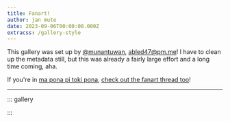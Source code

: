 ```yaml
---
title: Fanart!
author: jan mute
date: 2023-09-06T00:00:00.000Z
extracss: /gallery-style
---
```


<script>
window.onresize = okay;
window.onload = okay;

const artworks = [
  {
    active: true,
    title: 'pokemon',
    author: 'jan Tekinowi',
    description: '',
    image: '/fanart/pokemon_tekinowi.png',
    type: 'img'
  },
  {
    active: true,
    title: 'despair',
    author: 'jan lili Enta',
    description: '',
    image: '/fanart/despair_janlilienta.png',
    type: 'img'
  },
  {
    active: true,
    title: 'kekan64',
    author: 'jan Poman',
    description: '',
    image: '/fanart/kekan64_janpoman.gif',
    type: 'img'
  },
  {
    active: true,
    title: 'noka Kekan San',
    author: 'jan Poman',
    description: '',
    image: '/fanart/noka_kekan_poman.png',
    type: 'img'
  },
  {
    active: true,
    title: 'mun noka nanpa wan',
    author: 'jan Tekinowi',
    description: '',
    image: '/fanart/kekan_starwalker_tekinowi.png',
    type: 'img'
  },
  {
    active: true,
    title: 'lawa sike Kekan San',
    author: 'jan Poman',
    description: '"oops my finger slipped"',
    image: '/fanart/king_round_kekan_poman.gif',
    type: 'img'
  },
  {
    active: false,
    title: 'akesi',
    author: 'jan Sante',
    description: '',
    image: '/fanart/akesi_chantel.jpg',
    type: 'img'
  },
  {
    active: true,
    title: 'mi musi Seta li anpa',
    author: 'akesi Nu',
    description: '"who would win: jan kekan san or one akesi linja"',
    image: '/fanart/akesi_linja_akesinu.mov',
    type: 'video'
  },
  {
    active: true,
    title: 'sina_moli',
    author: 'pipi Kewapi',
    description: '',
    image: '/fanart/sina_moli_pipikewapi.jpg',
    type: 'img'
  },
  {
    active: true,
    title: 'angery',
    author: 'waso suno',
    description: '',
    image: '/fanart/angery_starling.png',
    type: 'img'
  },
  {
    active: true,
    title: 'antikekan',
    author: 'jan Ke Tami',
    description: '',
    image: '/fanart/antikekan_ketami.jpg',
    type: 'img'
  },
  {
    active: true,
    title: 'autism',
    author: 'kala Asi',
    description: '',
    image: '/fanart/autism_kalaasi.png',
    type: 'img'
  },
  {
    active: true,
    title: 'balloon',
    author: 'jan Sante',
    description: '',
    image: '/fanart/balloon_chantel.jpg',
    type: 'img'
  },
  {
    active: true,
    title: 'bill_cypher',
    author: 'the rats',
    description: '',
    image: '/fanart/bill_cypher_rats.png',
    type: 'img'
  },
  {
    active: true,
    title: 'bitch',
    author: 'the rats',
    description: '',
    image: '/fanart/bitch_rats.png',
    type: 'img'
  },
  {
    active: false,
    title: 'blender',
    author: 'waso Wapa',
    description: '',
    image: '/fanart/blender_wasowapa.jpg',
    type: 'img'
  },
  {
    active: false,
    title: 'blender_2',
    author: 'waso Wapa',
    description: '',
    image: '/fanart/blender_2_wasowapa.jpg',
    type: 'img'
  },
  {
    active: true,
    title: 'branding',
    author: 'zavixel',
    description: '',
    image: '/fanart/branding_zavixel.png',
    type: 'img'
  },
  {
    active: true,
    title: 'carry_on',
    author: 'Nyxoom',
    description: '',
    image: '/fanart/carry_on_nyxoom.mp4',
    type: 'video'
  },
  {
    active: false,
    title: 'chalkboard',
    author: 'Nyxoom',
    description: '',
    image: '/fanart/chalkboard_nyxoom.png',
    type: 'img'
  },
  {
    active: true,
    title: 'comic_1',
    author: 'akesi Nu',
    description: '',
    image: '/fanart/comic_1_akesinu.jpg',
    type: 'img'
  },
  {
    active: true,
    title: 'comic_2',
    author: 'akesi Nu',
    description: '',
    image: '/fanart/comic_2_akesinu.jpg',
    type: 'img'
  },
  {
    active: true,
    title: 'comic_3',
    author: 'akesi Nu',
    description: '',
    image: '/fanart/comic_3_akesinu.jpg',
    type: 'img'
  },
  {
    active: true,
    title: 'comic_4',
    author: 'akesi Nu',
    description: '',
    image: '/fanart/comic_4_akesinu.jpg',
    type: 'img'
  },
  {
    active: true,
    title: 'comic_5',
    author: 'akesi Nu',
    description: '',
    image: '/fanart/comic_5_akesinu.jpg',
    type: 'img'
  },
  {
    active: false,
    title: 'computer_1',
    author: 'jan Tekinowi',
    description: '',
    image: '/fanart/computer_1_tekinowi.png',
    type: 'img'
  },
  {
    active: false,
    title: 'computer_2',
    author: 'jan Tekinowi',
    description: '',
    image: '/fanart/computer_2_tekinowi.png',
    type: 'img'
  },
  {
    active: true,
    title: 'computer_3',
    author: 'jan Tekinowi',
    description: '',
    image: '/fanart/computer_3_tekinowi.png',
    type: 'img'
  },
  {
    active: false,
    title: 'computer_4',
    author: 'jan Tekinowi',
    description: '',
    image: '/fanart/computer_4_tekinowi.png',
    type: 'img'
  },
  {
    active: false,
    title: 'computer_sketch',
    author: 'jan Tekinowi',
    description: '',
    image: '/fanart/computer_sketch_tekinowi.png',
    type: 'img'
  },
  {
    active: false,
    title: 'drip',
    author: 'jan Sante',
    description: '',
    image: '/fanart/drip_chantel.jpg',
    type: 'img'
  },
  {
    active: true,
    title: 'evil_kekan',
    author: 'jan Tekinowi',
    description: '"Saluton al ĉiuj! Mia nomo estas Gregdano tri! Mi volas instrui Esperanton."',
    image: '/fanart/evil_kekan_tekinowi.png',
    type: 'img'
  },
  {
    active: false,
    title: 'fanart_contest',
    author: 'janani',
    description: '',
    image: '/fanart/fanart_contest_janani.png',
    type: 'img'
  },
  {
    active: true,
    title: 'fancam_1',
    author: 'waso mu',
    description: '',
    image: '/fanart/fancam_1_wasomu.mp4',
    type: 'video'
  },
  {
    active: true,
    title: 'fancam_2',
    author: 'waso mu',
    description: '',
    image: '/fanart/fancam_2_wasomu.mp4',
    type: 'video'
  },
  {
    active: true,
    title: 'fancam_3',
    author: 'akesi Nu',
    description: '',
    image: '/fanart/fancam_3_akesinu.mov',
    type: 'video'
  },
  {
    active: false,
    title: 'frog_music',
    author: 'jan Sante',
    description: '',
    image: '/fanart/frog_music_chantel.jpg',
    type: 'img'
  },
  {
    active: true,
    title: 'god',
    author: 'jan Sukuwinpu',
    description: '',
    image: '/fanart/god_squimp.png',
    type: 'img'
  },
  {
    active: false,
    title: 'gregham3',
    author: 'jayden',
    description: '',
    image: '/fanart/gregham3_jayden.png',
    type: 'img'
  },
  {
    active: false,
    title: 'gumball_2',
    author: 'jan Sante',
    description: '',
    image: '/fanart/gumball_2_chantel.jpg',
    type: 'img'
  },
  {
    active: false,
    title: 'gumball',
    author: 'jan Sante',
    description: '',
    image: '/fanart/gumball_chantel.jpg',
    type: 'img'
  },
  {
    active: false,
    title: 'hamradio',
    author: 'nasa utala',
    description: '',
    image: '/fanart/hamradio_nasaki.png',
    type: 'img'
  },
  {
    active: false,
    title: 'herbevitisto',
    author: 'jan abf',
    description: '',
    image: '/fanart/herbevitisto_abf.jpg',
    type: 'img'
  },
  {
    active: true,
    title: 'herbevitisto',
    author: 'ko Umeja',
    description: '',
    image: '/fanart/herbevitisto_umeja.jpg',
    type: 'img'
  },
  {
    active: true,
    title: 'hold_gently',
    author: 'waso suno',
    description: '',
    image: '/fanart/hold_gently_starling.png',
    type: 'img'
  },
  {
    active: true,
    title: 'jan Kekan Sans',
    author: 'jan Poman',
    description: '',
    image: '/fanart/jan_kekan_sans_janpoman.png',
    type: 'img'
  },
  {
    active: true,
    title: 'kekan_sans',
    author: 'lan Pq',
    description: '',
    image: '/fanart/kekan_sans_pq.png',
    type: 'img'
  },
  {
    active: true,
    title: 'jan_kekan_serif',
    author: 'jan Kasape',
    description: '',
    image: '/fanart/jan_kekan_serif_kasape.png',
    type: 'img'
  },
  {
    active: false,
    title: 'jellyfish_1',
    author: 'jan Tekinowi',
    description: '',
    image: '/fanart/jellyfish_1_tekinowi.png',
    type: 'img'
  },
  {
    active: true,
    title: 'jellyfish_2',
    author: 'jan Tekinowi',
    description: '',
    image: '/fanart/jellyfish_2_tekinowi.png',
    type: 'img'
  },
  {
    active: true,
    title: 'jellyfish',
    author: 'ilo Nija',
    description: '',
    image: '/fanart/jellyfish_ilonija.png',
    type: 'img'
  },
  {
    active: true,
    title: 'tloki_a',
    author: 'jan Kekan San (mi!)',
    description: '',
    image: '/fanart/tloki_a_mi.wav',
    type: 'audio'
  },
  {
    active: false,
    title: 'jerma',
    author: 'akesi Nu',
    description: '',
    image: '/fanart/jerma_akesinu.mp4',
    type: 'video'
  },
  {
    active: false,
    title: 'kekan64',
    author: 'kulupu Menasewi',
    description: '',
    image: '/fanart/kekan64_menasewi.png',
    type: 'img'
  },
  {
    active: false,
    title: 'kekan_halloween_1',
    author: 'jan Tekinowi',
    description: '',
    image: '/fanart/kekan_halloween_1_tekinowi.png',
    type: 'img'
  },
  {
    active: false,
    title: 'kekan_halloween_2',
    author: 'jan Tekinowi',
    description: '',
    image: '/fanart/kekan_halloween_2_tekinowi.png',
    type: 'img'
  },
  {
    active: true,
    title: 'kekan_halloween_3',
    author: 'jan Tekinowi',
    description: '',
    image: '/fanart/kekan_halloween_3_tekinowi.png',
    type: 'img'
  },
  {
    active: true,
    title: 'kekante1',
    author: 'jan Katan',
    description: '',
    image: '/fanart/kekante1_katan.jpg',
    type: 'img'
  },
  {
    active: true,
    title: 'kekante2',
    author: 'jan Wali',
    description: '',
    image: '/fanart/kekante2_wali.png',
    type: 'img'
  },
  {
    active: true,
    title: 'kekante3',
    author: 'ilo Nija',
    description: '',
    image: '/fanart/kekante3_ilonija.png',
    type: 'img'
  },
  {
    active: true,
    title: 'kepeken_e',
    author: 'waso mu',
    description: '',
    image: '/fanart/kepeken_e_wasomu.png',
    type: 'img'
  },
  {
    active: false,
    title: 'ketami_monsuta',
    author: 'jan Kekan San (mi!)',
    description: '',
    image: '/fanart/ketami_monsuta_mi.png',
    type: 'img'
  },
  {
    active: false,
    title: 'kon',
    author: 'merrybot',
    description: '',
    image: '/fanart/kon_merrybot.jpg',
    type: 'img'
  },
  {
    active: true,
    title: 'kulupu',
    author: 'jan Iseja',
    description: '',
    image: '/fanart/kulupu_janiseja.png',
    type: 'img'
  },
  {
    active: false, // TODO: when la is released
    title: 'la_thumbnail',
    author: 'Nyxoom',
    description: '',
    image: '/fanart/la_thumbnail_nyxoom.png',
    type: 'img'
  },
  {
    active: false,
    title: 'la_thumbnail_old',
    author: 'Nyxoom',
    description: '',
    image: '/fanart/la_thumbnail_old_nyxoom.png',
    type: 'img'
  },
  {
    active: true,
    title: 'lernan',
    author: 'lan Pq',
    description: '',
    image: '/fanart/lernan_pq.png',
    type: 'img'
  },
  {
    active: true,
    title: 'lesson7',
    author: 'we Luke',
    description: '',
    image: '/fanart/lesson7_weluke.png',
    type: 'img'
  },
  {
    active: true,
    title: 'li_e_en',
    author: 'Nyxoom',
    description: '',
    image: '/fanart/li_e_en_nyxoom.png',
    type: 'img'
  },
  {
    active: false,
    title: 'link_1',
    author: 'jan Tekinowi',
    description: '',
    image: '/fanart/link_1_tekinowi.png',
    type: 'img'
  },
  {
    active: true,
    title: 'link_2',
    author: 'jan Tekinowi',
    description: '',
    image: '/fanart/link_2_tekinowi.png',
    type: 'img'
  },
  {
    active: false,
    title: 'link_3',
    author: 'jan Tekinowi',
    description: '',
    image: '/fanart/link_3_tekinowi.png',
    type: 'img'
  },
  {
    active: false,
    title: 'link_sketch',
    author: 'jan Tekinowi',
    description: '',
    image: '/fanart/link_sketch_tekinowi.png',
    type: 'img'
  },
  {
    active: true,
    title: 'ithkuil',
    author: 'jan Kuwimaku',
    description: '',
    image: '/fanart/ithkuil_cuymacu.jpg',
    type: 'img'
  },
  {
    active: true,
    title: 'lojban',
    author: 'jan Kuwimaku',
    description: '',
    image: '/fanart/lojban_cuymacu.jpg',
    type: 'img'
  },
  {
    active: false,
    title: 'lojban_o_anpa',
    author: 'natan',
    description: '',
    image: '/fanart/lojban_o_anpa_natan.png',
    type: 'img'
  },
  {
    active: false,
    title: 'lojban_o_anpa_2',
    author: 'natan',
    description: '',
    image: '/fanart/lojban_o_anpa_2_natan.png',
    type: 'img'
  },
  {
    active: true,
    title: 'lupa',
    author: 'len len',
    description: '',
    image: '/fanart/lupa_lenlen.png',
    type: 'img'
  },
  {
    active: true,
    title: 'masquerade',
    author: 'pipi Kewapi',
    description: '',
    image: '/fanart/masquerade_pipikewapi.png',
    type: 'img'
  },
  {
    active: true,
    title: 'masquerade_2',
    author: 'pipi Kewapi',
    description: '',
    image: '/fanart/masquerade_2_pipikewapi.png',
    type: 'img'
  },
  {
    active: true,
    title: 'mi_alasa_toki',
    author: 'jan Ika',
    description: '',
    image: '/fanart/mi_alasa_toki_janika.png',
    type: 'img'
  },
  {
    active: true,
    title: 'mi_jo_2',
    author: 'jan Sipiki',
    description: '',
    image: '/fanart/mi_jo_2_sipiki.gif',
    type: 'img'
  },
  {
    active: false,
    title: 'mi_jo',
    author: 'jan Sipiki',
    description: '',
    image: '/fanart/mi_jo_sipiki.gif',
    type: 'img'
  },
  {
    active: true,
    title: 'mi_kala',
    author: 'Nyxoom',
    description: '',
    image: '/fanart/mi_kala_nyxoom.png',
    type: 'img'
  },
  {
    active: true,
    title: 'mi_laso',
    author: 'normal person',
    description: '',
    image: '/fanart/mi_laso_lukin.png',
    type: 'img'
  },
  {
    active: true,
    title: 'mi_lawa',
    author: 'akesi Nu',
    description: 'We had a hilarious courtroom RP in the VR community, featuring a pipi store owner and its lost copies of pu, a flustered waso Keli as witness, a devious and cunning jan Tekinowi as prosecution, and jan Akesinu defending jan Tepo. Brilliant!',
    image: '/fanart/mi_lawa_akesinu.png',
    type: 'img'
  },
  {
    active: false,
    title: 'mi_lawa',
    author: 'Nyxoom',
    description: '',
    image: '/fanart/mi_lawa_nyxoom.png',
    type: 'img'
  },
  {
    active: false,
    title: 'mi_lawa_seme',
    author: 'Nyxoom',
    description: '',
    image: '/fanart/mi_lawa_seme_nyxoom.png',
    type: 'img'
  },
  {
    active: true,
    title: 'mi_leko_a',
    author: 'jan Sipiki',
    description: '',
    image: '/fanart/mi_leko_a_sipiki.jpg',
    type: 'img'
  },
  {
    active: true,
    title: 'mi_leko',
    author: 'jan Kuwimaku',
    description: '',
    image: '/fanart/mi_leko_cuymacu.gif',
    type: 'img'
  },
  {
    active: false,
    title: 'mi_leko',
    author: 'Nyxoom',
    description: '',
    image: '/fanart/mi_leko_nyxoom.png',
    type: 'img'
  },
  {
    active: false,
    title: 'mi_len',
    author: 'motan',
    description: '',
    image: '/fanart/mi_len_motan.png',
    type: 'img'
  },
  {
    active: true,
    title: 'mi_li_ala',
    author: 'jan Kuwimaku',
    description: '',
    image: '/fanart/mi_li_ala_cuymacu.gif',
    type: 'img'
  },
  {
    active: true,
    title: 'mi_li_nanpa',
    author: 'kulupu Menasewi',
    description: '',
    image: '/fanart/mi_li_nanpa_menasewi.png',
    type: 'img'
  },
  {
    active: false,
    title: 'nanpa_mi',
    author: 'kulupu Menasewi',
    description: '',
    image: '/fanart/nanpa_mi_menasewi.png',
    type: 'img'
  },
  {
    active: true,
    title: 'mi_lili',
    author: 'sqéč / jan Suweteko',
    description: '',
    image: '/fanart/mi_lili_sqec.png',
    type: 'img'
  },
  {
    active: true,
    title: 'mi_lili_a',
    author: 'kulupu Menasewi',
    description: '',
    image: '/fanart/mi_lili_wawa_menasewi.png',
    type: 'img'
  },
  {
    active: false,
    title: 'mi_lili_aaaa',
    author: 'horse',
    description: '',
    image: '/fanart/mi_lili_aaaa_horse.png',
    type: 'img'
  },
  {
    active: false,
    title: 'mi_lili_nanpa_wan',
    author: 'kulupu Menasewi',
    description: '',
    image: '/fanart/mi_lili_nanpa_wan_menasewi.png',
    type: 'img'
  },
  {
    active: false,
    title: 'mi_lili',
    author: 'wasokeli',
    description: '',
    image: '/fanart/mi_lili_wasokeli.jpg',
    type: 'img'
  },
  {
    active: false,
    title: 'mi_linja',
    author: 'jan Kekan San (mi!)',
    description: '',
    image: '/fanart/mi_linja_mi.png',
    type: 'img'
  },
  {
    active: true,
    title: 'mi_lon_e_ma',
    author: 'waso mu',
    description: '',
    image: '/fanart/mi_lon_e_ma_wasomu.png',
    type: 'img'
  },
  {
    active: false,
    title: 'mi_lon_kasi',
    author: 'jan Kekan San (mi!)',
    description: '',
    image: '/fanart/mi_lon_kasi_mi.png',
    type: 'img'
  },
  {
    active: false,
    title: 'mi santa',
    author: 'jan Kekan San (mi!)',
    description: '',
    image: '/fanart/jan_kekan_santa_mi.jpg',
    type: 'img'
  },
  {
    active: false,
    title: 'mi sunglasses',
    author: 'jan Kekan San (mi!)',
    description: '',
    image: '/fanart/mi_sunglasses_mi.png',
    type: 'img'
  },
  {
    active: false,
    title: 'mi_lon',
    author: 'Nyxoom',
    description: '',
    image: '/fanart/mi_lon_nyxoom.png',
    type: 'img'
  },
  {
    active: false,
    title: 'mi_lukin',
    author: 'Nyxoom',
    description: '',
    image: '/fanart/mi_lukin_nyxoom.png',
    type: 'img'
  },
  {
    active: true,
    title: 'mi_mani',
    author: 'jan Jami',
    description: '',
    image: '/fanart/mi_mani_janjami.png',
    type: 'img'
  },
  {
    active: true,
    title: 'mi_mani',
    author: 'jan Sa',
    description: '',
    image: '/fanart/mi_mani_jansa.png',
    type: 'img'
  },
  {
    active: true,
    title: 'mi_meli',
    author: 'akesi Nu',
    description: '',
    image: '/fanart/mi_meli_akesinu.jpg',
    type: 'img'
  },
  {
    active: true,
    title: 'mi_mije',
    author: 'akesi Nu',
    description: 'it turns out this and the previous were meant as"bowtie get!" + [wears bowtie] but i misunderstood it',
    image: '/fanart/mi_mije_akesinu.jpg',
    type: 'img'
  },
  {
    active: false,
    title: 'deep lore',
    author: 'akesi Nu',
    description: '',
    image: '/fanart/lore1_akesinu.jpg',
    type: 'img'
  },
  {
    active: false,
    title: 'deep lore 2',
    author: 'akesi Nu',
    description: '',
    image: '/fanart/lore2_akesinu.jpg',
    type: 'img'
  },
  {
    active: false,
    title: 'mi_mije_ilo_awen',
    author: 'jan abf',
    description: '',
    image: '/fanart/mi_mije_ilo_awen_abf.png',
    type: 'img'
  },
  {
    active: true,
    title: 'mi_monsuta',
    author: 'akesi Nu',
    description: '',
    image: '/fanart/mi_monsuta_akesinu.png',
    type: 'img'
  },
  {
    active: true,
    title: 'mr_kekan_san',
    author: 'poni Kita',
    description: '',
    image: '/fanart/mr_kekan_san_jankita.png',
    type: 'img'
  },
  {
    active: true,
    title: 'mi_mrbeast',
    author: 'jan Tekinowi',
    description: '',
    image: '/fanart/mi_mrbeast_tekinowi.png',
    type: 'img'
  },
  {
    active: false,
    title: 'mi_mute',
    author: 'jan Jami',
    description: '',
    image: '/fanart/mi_mute_janjami.png',
    type: 'img'
  },
  {
    active: false,
    title: 'mi_nanpa',
    author: 'waso Wapa',
    description: '',
    image: '/fanart/mi_nanpa_wasowapa.png',
    type: 'img'
  },
  {
    active: false,
    title: 'mi_nasa',
    author: 'Nyxoom',
    description: '',
    image: '/fanart/mi_nasa_nyxoom.png',
    type: 'img'
  },
  {
    active: false,
    title: 'mi_old',
    author: 'jan Kekan San (mi!)',
    description: '',
    image: '/fanart/mi_old_mi.png',
    type: 'img'
  },
  {
    active: true,
    title: 'mi_poni',
    author: 'poni Kita',
    description: '',
    image: '/fanart/mi_poni_jankita.png',
    type: 'img'
  },
  {
    active: false,
    title: 'mi_sewi_2',
    author: 'lipamanka',
    description: '',
    image: '/fanart/mi_sewi_2_lipamanka.png',
    type: 'img'
  },
  {
    active: false,
    title: 'mi_sewi',
    author: 'lipamanka',
    description: '',
    image: '/fanart/mi_sewi_lipamanka.png',
    type: 'img'
  },
  {
    active: true,
    title: 'mi_sewi',
    author: 'Nyxoom',
    description: '',
    image: '/fanart/mi_sewi_nyxoom.png',
    type: 'img'
  },
  {
    active: false,
    title: 'mi_sina_beta',
    author: 'Nyxoom',
    description: '',
    image: '/fanart/mi_sina_beta_nyxoom.jpg',
    type: 'img'
  },
  {
    active: true,
    title: 'mi_sina',
    author: 'Nyxoom',
    description: '',
    image: '/fanart/mi_sina_nyxoom.png',
    type: 'img'
  },
  {
    active: true,
    title: 'mi_pana_e_sona',
    author: 'jan Sipiki',
    description: '',
    image: '/fanart/mi_pana_e_sona_sipiki.png',
    type: 'img'
  },
  {
    active: true,
    title: 'sitelen',
    author: 'jan Sipiki',
    description: '',
    image: '/fanart/sitelen_sipiki.png',
    type: 'img'
  },
  {
    active: true,
    title: 'mi_sticker',
    author: 'jan Sipiki',
    description: '',
    image: '/fanart/mi_sticker_sipiki.png',
    type: 'img'
  },
  {
    active: true,
    title: 'wink',
    author: 'jan Sipiki',
    description: '',
    image: '/fanart/wink_sipiki.png',
    type: 'img'
  },
  {
    active: true,
    title: 'mi_suno',
    author: 'jan Sipiki',
    description: '',
    image: '/fanart/mi_suno_sipiki.png',
    type: 'img'
  },
  {
    active: false,
    title: 'mi_moli',
    author: 'jan Sipiki',
    description: '',
    image: '/fanart/mi_moli_sipiki.png',
    type: 'img'
  },
  {
    active: false,
    title: 'mi_unpa',
    author: 'horse',
    description: '',
    image: '/fanart/mi_unpa_horse.jpg',
    type: 'img'
  },
  {
    active: false,
    title: 'mi_waso',
    author: 'Nyxoom',
    description: '',
    image: '/fanart/mi_waso_nyxoom.png',
    type: 'img'
  },
  {
    active: true,
    title: 'mi_wawa',
    author: 'Nyxoom',
    description: '',
    image: '/fanart/mi_wawa_nyxoom.png',
    type: 'img'
  },
  {
    active: true,
    title: 'mi_wawa',
    author: 'pipi Kewapi',
    description: '',
    image: '/fanart/mi_wawa_pipikewapi.png',
    type: 'img'
  },
  {
    active: false,
    title: 'mi_wile_musi',
    author: 'Nyxoom',
    description: '',
    image: '/fanart/mi_wile_musi_nyxoom.png',
    type: 'img'
  },
  {
    active: false,
    title: 'mi_wink',
    author: 'janani',
    description: '',
    image: '/fanart/mi_wink_janani.png',
    type: 'img'
  },
  {
    active: true,
    title: 'mi_yugi',
    author: 'jan Tekinowi',
    description: '',
    image: '/fanart/mi_yugi_tekinowi.png',
    type: 'img'
  },
  {
    active: true,
    title: 'misikekan',
    author: 'kala Asi',
    description: '',
    image: '/fanart/misikekan_kalaasi.png',
    type: 'img'
  },
  {
    active: true,
    title: 'moli',
    author: 'horse',
    description: '',
    image: '/fanart/moli_2_horse.png',
    type: 'img'
  },
  {
    active: false,
    title: 'moli_3',
    author: 'jan Ke Tami',
    description: '',
    image: '/fanart/moli_3_ketami.png',
    type: 'img'
  },
  {
    active: false,
    title: 'moli',
    author: 'horse',
    description: '',
    image: '/fanart/moli_horse.png',
    type: 'img'
  },
  {
    active: true,
    title: '[dies like undertale soul]',
    author: 'slimewitch / waso Wen',
    description: '',
    image: '/fanart/moli_wren.gif',
    type: 'img'
  },
  {
    active: true,
    title: 'monologue',
    author: 'kala Asi',
    description: '',
    image: '/fanart/monologue_kalaasi.png',
    type: 'img'
  },
  {
    active: true,
    title: 'mu_a_wawa',
    author: 'Nyxoom',
    description: '',
    image: '/fanart/mu_a_wawa_nyxoom.png',
    type: 'img'
  },
  {
    active: true,
    title: 'mun_kekan_san',
    author: 'jan Eli',
    description: '',
    image: '/fanart/mun_kekan_san_janeli.png',
    type: 'img'
  },
  {
    active: true,
    title: 'mun_kekan_san_smw_2',
    author: 'jan abf',
    description: '',
    image: '/fanart/mun_kekan_san_smw_2_abf.png',
    type: 'img'
  },
  {
    active: false,
    title: 'mun_kekan_san_smw_3',
    author: 'jan abf',
    description: '',
    image: '/fanart/mun_kekan_san_smw_3_abf.png',
    type: 'img'
  },
  {
    active: false,
    title: 'mun_kekan_san_smw_4',
    author: 'jan abf',
    description: '',
    image: '/fanart/mun_kekan_san_smw_4_abf.png',
    type: 'img'
  },
  {
    active: false,
    title: 'mun_kekan_san_smw',
    author: 'jan abf',
    description: '',
    image: '/fanart/mun_kekan_san_smw_abf.png',
    type: 'img'
  },
  {
    active: false,
    title: 'mun_li_tawa_sike',
    author: 'lipamanka',
    description: '',
    image: '/fanart/mun_li_tawa_sike_lipamanka.mp4',
    type: 'video'
  },
  {
    active: false,
    title: 'mun_nasa',
    author: 'we Luke',
    description: '',
    image: '/fanart/mun_nasa_weluke.png',
    type: 'img'
  },
  {
    active: true,
    title: 'musi_laso',
    author: 'akesi Nu',
    description: '',
    image: '/fanart/musi_laso_akesinu.png',
    type: 'img'
  },
  {
    active: false,
    title: 'musi_laso',
    author: 'ilo Nija',
    description: '',
    image: '/fanart/musi_laso_ilonija.png',
    type: 'img'
  },
  {
    active: true,
    title: 'musi_o_awen_1',
    author: 'pipi Kewapi',
    description: '',
    image: '/fanart/musi_o_awen_1_pipikewapi.jpeg',
    type: 'img'
  },
  {
    active: true,
    title: 'musi_o_awen_2',
    author: 'pipi Kewapi',
    description: '',
    image: '/fanart/musi_o_awen_2_pipikewapi.jpeg',
    type: 'img'
  },
  {
    active: false,
    title: 'nametags',
    author: 'jan Kekan San (mi!)',
    description: '',
    image: '/fanart/nametags_mi.jpg',
    type: 'img'
  },
  {
    active: false,
    title: 'nasawawa',
    author: 'happychappy',
    description: '',
    image: '/fanart/nasawawa_happychappy.jpg',
    type: 'img'
  },
  {
    active: true,
    title: 'nimi_nanpa_kin',
    author: 'Nyxoom',
    description: '',
    image: '/fanart/nimi_nanpa_kin_nyxoom.png',
    type: 'img'
  },
  {
    active: false,
    title: 'njankekan',
    author: 'horse',
    description: '',
    image: '/fanart/njankekan_horse.png',
    type: 'img'
  },
  {
    active: true,
    title: 'no_thought',
    author: 'waso Wapa',
    description: '',
    image: '/fanart/no_thought_wasowapa.png',
    type: 'img'
  },
  {
    active: true,
    title: 'noka',
    author: 'horse',
    description: '',
    image: '/fanart/noka_horse.png',
    type: 'img'
  },
  {
    active: false,
    title: 'o_kama_sona',
    author: 'waso Wapa',
    description: '',
    image: '/fanart/o_kama_sona_wasowapa.png',
    type: 'img'
  },
  {
    active: false,
    title: 'o_monsuta_ala',
    author: 'akesi Nu',
    description: '**mi sewi Kekan San. o monsuta ala.**',
    image: '/fanart/o_monsuta_ala_akesinu.jpg',
    type: 'img'
  },
  {
    active: false,
    title: 'o_pona',
    author: 'waso mu',
    description: '',
    image: '/fanart/o_pona_wasomu.png',
    type: 'img'
  },
  {
    active: true,
    title: 'olin',
    author: 'waso mu',
    description: '',
    image: '/fanart/olin_wasomu.png',
    type: 'img'
  },
  {
    active: false,
    title: 'olin_english',
    author: 'waso mu',
    description: '',
    image: '/fanart/olin_english_wasomu.png',
    type: 'img'
  },
  {
    active: true,
    title: 'pal_greg',
    author: 'pipi Kewapi',
    description: '',
    image: '/fanart/pal_greg_pipikewapi.png',
    type: 'img'
  },
  {
    active: true,
    title: 'pilin_ike',
    author: 'jan Tekinowi',
    description: '',
    image: '/fanart/pilin_ike_tekinowi.png',
    type: 'img'
  },
  {
    active: false,
    title: 'qualia',
    author: 'pipi Kewapi',
    description: '',
    image: '/fanart/qualia_pipikewapi.jpg',
    type: 'img'
  },
  {
    active: true,
    title: 'realistic_face',
    author: 'jan Tekinowi',
    description: '',
    image: '/fanart/realistic_face_tekinowi.png',
    type: 'img'
  },
  {
    active: true,
    title: 'realistic_smile',
    author: 'jan Wali',
    description: '',
    image: '/fanart/realistic_smile_wali.png',
    type: 'img'
  },
  {
    active: true,
    title: 'satan',
    author: 'lan Pq',
    description: '',
    image: '/fanart/satan_pq.png',
    type: 'img'
  },
  {
    active: false,
    title: 'scribble_2',
    author: 'jan Sipiki',
    description: '',
    image: '/fanart/scribble_2_sipiki.png',
    type: 'img'
  },
  {
    active: false,
    title: 'scribble_3',
    author: 'jan Sipiki',
    description: '',
    image: '/fanart/scribble_3_sipiki.png',
    type: 'img'
  },
  {
    active: false,
    title: 'scribble_4',
    author: 'jan Sipiki',
    description: '',
    image: '/fanart/scribble_4_sipiki.png',
    type: 'img'
  },
  {
    active: false,
    title: 'scribble_ko',
    author: 'jan Sipiki',
    description: '',
    image: '/fanart/mi_ko_sipiki.png',
    type: 'img'
  },
  {
    active: false,
    title: 'scribble',
    author: 'jan Sipiki',
    description: '',
    image: '/fanart/scribble_sipiki.png',
    type: 'img'
  },
  {
    active: false,  // TODO: when seme is released
    title: 'seme_thumbnail',
    author: 'Nyxoom',
    description: '',
    image: '/fanart/seme_thumbnail_nyxoom.png',
    type: 'img'
  },
  {
    active: true,
    title: 'silhouette',
    author: 'kon Ako',
    description: '"Good character design is identified solely by silhouette"',
    image: '/fanart/silhouette_konako.png',
    type: 'img'
  },
  {
    active: true,
    title: 'sina_sona',
    author: 'slimewitch / waso Wen',
    description: '',
    image: '/fanart/sina_sona_wren.png',
    type: 'img'
  },
  {
    active: false,
    title: 'sinaseme',
    author: 'unknown',
    description: '',
    image: '/fanart/sinaseme_unknown.png',
    type: 'img'
  },
  {
    active: true,
    title: 'sitelen_suwi',
    author: 'jan Tenpi',
    description: '',
    image: '/fanart/sitelen_suwi_jantenpi.jpg',
    type: 'img'
  },
  {
    active: false,
    title: 'sitelen',
    author: 'waso Wapa',
    description: '',
    image: '/fanart/sitelen_wasowapa.jpg',
    type: 'img'
  },
  {
    active: false,
    title: 'smash',
    author: 'jan Tekinowi',
    description: '',
    image: '/fanart/smash_tekinowi.png',
    type: 'img'
  },
  {
    active: false,
    title: 'announcer',
    author: 'jan Tekinowi',
    description: '',
    image: '/fanart/announcer_tekinowi.mp3',
    type: 'audio'
  },
  {
    active: false,
    title: 'soweli_mute',
    author: 'waso Wapa',
    description: '',
    image: '/fanart/soweli_mute_wasowapa.png',
    type: 'img'
  },
  {
    active: false,
    title: 'speedrun_hard',
    author: 'jan Kekan San (mi!)',
    description: '',
    image: '/fanart/speedrun_hard_mi.mp4',
    type: 'video'
  },
  {
    active: false,
    title: 'speedrun',
    author: 'poni Kita',
    description: '',
    image: '/fanart/speedrun_jankita.mp4',
    type: 'video'
  },
  {
    active: true,
    title: 'speen',
    author: 'sqéč / jan Suweteko',
    description: '',
    image: '/fanart/speen_sqec.gif',
    type: 'img'
  },
  {
    active: false,
    title: 'spin',
    author: 'sqéč / jan Suweteko',
    description: '',
    image: '/fanart/spin_sqec.mov',
    type: 'video'
  },
  {
    active: true,
    title: 'squidward',
    author: 'jan Sante / pipi Kewapi',
    description: '',
    image: '/fanart/squidward_pipikewapi.jpg',
    type: 'img'
  },
  {
    active: false,
    title: 'squiward',
    author: 'jan Sante',
    description: '',
    image: '/fanart/squiward_chantel.jpg',
    type: 'img'
  },
  {
    active: false,
    title: 'stage',
    author: 'kulupu Menasewi',
    description: '',
    image: '/fanart/stage_menasewi.png',
    type: 'img'
  },
  {
    active: true,
    title: ':starbowtie:',
    author: 'kala Asi',
    description: '',
    image: '/fanart/star_bowtie_kalaasi.webp',
    type: 'img'
  },
  {
    active: false,
    title: 'star',
    author: 'jan Iseja',
    description: '',
    image: '/fanart/star_janiseja.png',
    type: 'img'
  },
  {
    active: false,
    title: 'star_smile_teacher_jan',
    author: 'aja',
    description: '',
    image: '/fanart/star_smile_teacher_jan_aja.png',
    type: 'img'
  },
  {
    active: true,
    title: 'starman_body',
    author: 'jan Kuwimaku',
    description: '',
    image: '/fanart/starman_body_cuymacu.png',
    type: 'img'
  },
  {
    active: true,
    title: 'Movie Poster',
    author: 'jan abf',
    description: '',
    image: '/fanart/movieposter_janabf.png',
    type: 'img'
  },
  {
    active: true,
    title: 'stellated',
    author: 'neverRare / monsuta Koko',
    description: '',
    image: '/fanart/stellated_dogikoko.png',
    type: 'img'
  },
  {
    active: false,
    title: 'supa_pimeja',
    author: 'jan Sukuwinpu',
    description: '',
    image: '/fanart/supa_pimeja_squimp.png',
    type: 'img'
  },
  {
    active: false,
    title: 'sword',
    author: 'jan Kekan San (mi!)',
    description: '',
    image: '/fanart/sword_mi.png',
    type: 'img'
  },
  {
    active: true,
    title: 'tenpo_ike',
    author: 'pan Temili',
    description: '',
    image: '/fanart/tenpo_ike_pantemili.png',
    type: 'img'
  },
  {
    active: true,
    title: 'tenpo_lete',
    author: 'Nyxoom',
    description: '',
    image: '/fanart/tenpo_lete_nyxoom.png',
    type: 'img'
  },
  {
    active: true,
    title: 'tenpopimeja',
    author: 'waso mu',
    description: '',
    image: '/fanart/tenpopimeja_wasomu.mov',
    type: 'video'
  },
  {
    active: true,
    title: 'thinkan',
    author: 'jan Wali',
    description: '',
    image: '/fanart/thinkan_janwali.png',
    type: 'img'
  },
  {
    active: true,
    title: 'tokia',
    author: 'mije telo',
    description: '',
    image: '/fanart/tokia_mijetelo.jpg',
    type: 'img'
  },
  {
    active: true,
    title: 'truth',
    author: 'jan Sukuwinpu',
    description: '',
    image: '/fanart/truth_squimp.png',
    type: 'img'
  },
  {
    active: false,
    title: 'upsidedown',
    author: 'sqéč / jan Suweteko',
    description: '',
    image: '/fanart/upsidedown_sqec.png',
    type: 'img'
  },
  {
    active: true,
    title: 'utala',
    author: 'neverRare / monsuta Koko',
    description: '"if Kekan San is a Kirby nemesis"',
    image: '/fanart/utala_dogikoko.png',
    type: 'img'
  },
  {
    active: true,
    title: 'utala_lape',
    author: 'akesi Nu',
    description: '',
    image: '/fanart/utala_lape_akesinu.jpg',
    type: 'img'
  },
  {
    active: false,
    title: 'utala_mun',
    author: 'jan Sante',
    description: '',
    image: '/fanart/utala_mun_chantel.jpg',
    type: 'img'
  },
  {
    active: true,
    title: 'vogue',
    author: 'akesi Nu',
    description: '',
    image: '/fanart/vogue_akesinu.mp4',
    type: 'video'
  },
  {
    active: false,
    title: 'warioware_1',
    author: 'jan abf',
    description: '',
    image: '/fanart/warioware_1_abf.png',
    type: 'img'
  },
  {
    active: false,
    title: 'warioware_2',
    author: 'jan abf',
    description: '',
    image: '/fanart/warioware_2_abf.png',
    type: 'img'
  },
  {
    active: false,
    title: 'warioware_3',
    author: 'jan abf',
    description: '',
    image: '/fanart/warioware_3_abf.png',
    type: 'img'
  },
  {
    active: false,
    title: 'warioware_4',
    author: 'jan abf',
    description: '',
    image: '/fanart/warioware_4_abf.png',
    type: 'img'
  },
  {
    active: false,
    title: 'warioware_5',
    author: 'jan abf',
    description: '',
    image: '/fanart/warioware_5_abf.png',
    type: 'img'
  },
  {
    active: false,
    title: 'what_is_love',
    author: 'nasa utala',
    description: '',
    image: '/fanart/what_is_love_nasaki.gif',
    type: 'img'
  },
  {
    active: true,
    title: 'wile_unpa',
    author: 'jan Kasape',
    description: '',
    image: '/fanart/wile_unpa_kasape.png',
    type: 'img'
  },
  {
    active: false,
    title: 'zvedza',
    author: 'sqéč / jan Suweteko',
    description: '',
    image: '/fanart/zvedza_sqec.png',
    type: 'img'
  }
];

function createArtworkElement(title, image, author, description, type) {
  const placeholderDiv = document.createElement('div');
  placeholderDiv.className = 'placeholder';

  if (title) {
    const titleDiv = document.createElement('div');
    titleDiv.className = 'title';
    const titleParagraph = document.createElement('p');
    titleParagraph.textContent = title;
    titleDiv.appendChild(titleParagraph);
    placeholderDiv.appendChild(titleDiv);
  }

  const artDiv = document.createElement('div');
  artDiv.className = 'art';

  let mediaElement = document.createElement(type);
  if (type === "audio" || type === "video") {
    mediaElement.controls = true;
  }

  mediaElement.src = image; // For video and audio, this sets the source file
  artDiv.appendChild(mediaElement);
  placeholderDiv.appendChild(artDiv);

  if (author) {
    const creditDiv = document.createElement('div');
    creditDiv.className = 'credit';
    const creditParagraph = document.createElement('p');
    creditParagraph.textContent = `tan ${author}`;
    creditDiv.appendChild(creditParagraph);
    placeholderDiv.appendChild(creditDiv);
  }

  if (description) {
    const descriptionDiv = document.createElement('div');
    descriptionDiv.className = 'description';
    const descriptionParagraph = document.createElement('p');
    descriptionParagraph.textContent = description;
    descriptionDiv.appendChild(descriptionParagraph);
    placeholderDiv.appendChild(descriptionDiv);
  }

  return placeholderDiv;
}

function okay() {
  var w = window.innerWidth;
  var h = window.innerHeight;

  if (h > w) {
    var art = document.getElementsByClassName('art');
    var art_i;
    for (art_i = 0; art_i < art.length; art_i++) {
      art[art_i].className += ' artmobile'; // WITH space added
    }
    var placeholder = document.getElementsByClassName('placeholder');
    var placeholder_i;
    for (placeholder_i = 0; placeholder_i < placeholder.length; placeholder_i++) {
      placeholder[placeholder_i].className += ' artmobile'; // WITH space added
    }
  } else {
    var art = document.getElementsByClassName('art');
    var art_i;
    for (art_i = 0; art_i < art.length; art_i++) {
      art[art_i].classList.remove('artmobile'); // WITH space added
    }
    var placeholder = document.getElementsByClassName('placeholder');
    var placeholder_i;
    for (placeholder_i = 0; placeholder_i < placeholder.length; placeholder_i++) {
      placeholder[placeholder_i].classList.remove('artmobile'); // WITH space added
    }
  }
}

document.addEventListener('DOMContentLoaded', function () {
  const galleryDiv = document.querySelector('.gallery');
  if (!galleryDiv) {
    console.error('No element with the class "gallery" was found.');
    return;
  }

  artworks.forEach((artwork) => {
    if (artwork.active) {
    const artworkElement = createArtworkElement(
      artwork.title,
      artwork.image,
      artwork.author,
      artwork.description,
      artwork.type
    );
    galleryDiv.appendChild(artworkElement);
  }});
});
</script>

This gallery was set up by [@munantuwan](https://discord.com/users/1054273094358945826), [abled47@pm.me](mailto:abled47@pm.me)! I have to clean up the metadata still, but this was already a fairly large effort and a long time coming, aha.

If you're in [ma pona pi toki pona](https://discord.gg/mapona), [check out the fanart thread too](https://discord.com/channels/301377942062366741/1145483914765422682/1145483914765422682)!

---

::: gallery

:::
